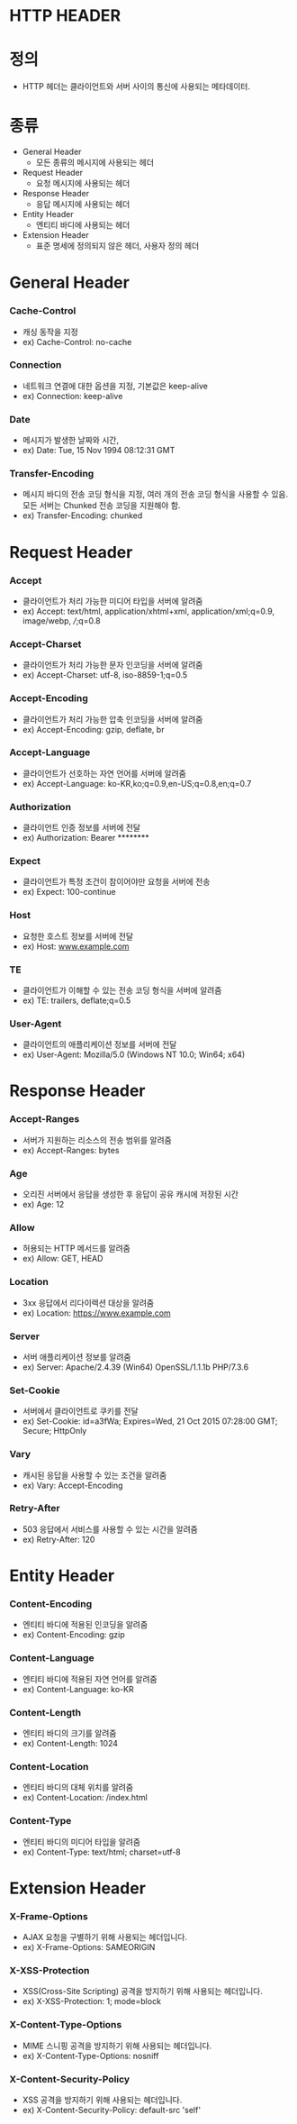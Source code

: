 # HTTP HEADER

# 정의
- HTTP 헤더는 클라이언트와 서버 사이의 통신에 사용되는 메타데이터.

# 종류
- General Header
    - 모든 종류의 메시지에 사용되는 헤더
- Request Header
    - 요청 메시지에 사용되는 헤더
- Response Header
    - 응답 메시지에 사용되는 헤더
- Entity Header
    - 엔티티 바디에 사용되는 헤더
- Extension Header
    - 표준 명세에 정의되지 않은 헤더, 사용자 정의 헤더

# General Header
### Cache-Control
- 캐싱 동작을 지정
- ex) Cache-Control: no-cache
### Connection
- 네트워크 연결에 대한 옵션을 지정, 기본값은 keep-alive
- ex) Connection: keep-alive
### Date
- 메시지가 발생한 날짜와 시간, 
- ex) Date: Tue, 15 Nov 1994 08:12:31 GMT
### Transfer-Encoding
- 메시지 바디의 전송 코딩 형식을 지정, 여러 개의 전송 코딩 형식을 사용할 수 있음. 모든 서버는 Chunked 전송 코딩을 지원해야 함.
- ex) Transfer-Encoding: chunked

# Request Header
### Accept
- 클라이언트가 처리 가능한 미디어 타입을 서버에 알려줌
- ex) Accept: text/html, application/xhtml+xml, application/xml;q=0.9, image/webp, */*;q=0.8
### Accept-Charset
- 클라이언트가 처리 가능한 문자 인코딩을 서버에 알려줌
- ex) Accept-Charset: utf-8, iso-8859-1;q=0.5
### Accept-Encoding
- 클라이언트가 처리 가능한 압축 인코딩을 서버에 알려줌
- ex) Accept-Encoding: gzip, deflate, br
### Accept-Language
- 클라이언트가 선호하는 자연 언어를 서버에 알려줌
- ex) Accept-Language: ko-KR,ko;q=0.9,en-US;q=0.8,en;q=0.7
### Authorization
- 클라이언트 인증 정보를 서버에 전달
- ex) Authorization: Bearer ********
### Expect
- 클라이언트가 특정 조건이 참이어야만 요청을 서버에 전송
- ex) Expect: 100-continue
### Host
- 요청한 호스트 정보를 서버에 전달
- ex) Host: www.example.com
### TE
- 클라이언트가 이해할 수 있는 전송 코딩 형식을 서버에 알려줌
- ex) TE: trailers, deflate;q=0.5
### User-Agent
- 클라이언트의 애플리케이션 정보를 서버에 전달
- ex) User-Agent: Mozilla/5.0 (Windows NT 10.0; Win64; x64)

# Response Header
### Accept-Ranges
- 서버가 지원하는 리소스의 전송 범위를 알려줌
- ex) Accept-Ranges: bytes
### Age
- 오리진 서버에서 응답을 생성한 후 응답이 공유 캐시에 저장된 시간
- ex) Age: 12
### Allow
- 허용되는 HTTP 메서드를 알려줌
- ex) Allow: GET, HEAD
### Location
- 3xx 응답에서 리다이렉션 대상을 알려줌
- ex) Location: https://www.example.com
### Server
- 서버 애플리케이션 정보를 알려줌
-  ex) Server: Apache/2.4.39 (Win64) OpenSSL/1.1.1b PHP/7.3.6
### Set-Cookie
- 서버에서 클라이언트로 쿠키를 전달
- ex) Set-Cookie: id=a3fWa; Expires=Wed, 21 Oct 2015 07:28:00 GMT; Secure; HttpOnly
### Vary
- 캐시된 응답을 사용할 수 있는 조건을 알려줌
- ex) Vary: Accept-Encoding
### Retry-After
- 503 응답에서 서비스를 사용할 수 있는 시간을 알려줌
- ex) Retry-After: 120

# Entity Header
### Content-Encoding
- 엔티티 바디에 적용된 인코딩을 알려줌
- ex) Content-Encoding: gzip
### Content-Language
- 엔티티 바디에 적용된 자연 언어를 알려줌
- ex) Content-Language: ko-KR
### Content-Length
- 엔티티 바디의 크기를 알려줌
- ex) Content-Length: 1024
### Content-Location
- 엔티티 바디의 대체 위치를 알려줌
- ex) Content-Location: /index.html
### Content-Type
- 엔티티 바디의 미디어 타입을 알려줌
- ex) Content-Type: text/html; charset=utf-8

# Extension Header
### X-Frame-Options
- AJAX 요청을 구별하기 위해 사용되는 헤더입니다.
- ex) X-Frame-Options: SAMEORIGIN
### X-XSS-Protection
- XSS(Cross-Site Scripting) 공격을 방지하기 위해 사용되는 헤더입니다.
- ex) X-XSS-Protection: 1; mode=block
### X-Content-Type-Options
- MIME 스니핑 공격을 방지하기 위해 사용되는 헤더입니다.
- ex) X-Content-Type-Options: nosniff
### X-Content-Security-Policy
- XSS 공격을 방지하기 위해 사용되는 헤더입니다.
- ex) X-Content-Security-Policy: default-src 'self'